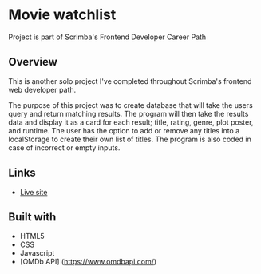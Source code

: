 # Movie watchlist

Project is part of Scrimba's Frontend Developer Career Path

## Overview

This is another solo project I've completed throughout Scrimba's frontend web developer path.

The purpose of this project was to create database that will take the users query and return matching results. The program will then take the results data and display it as a card for each result; title, rating, genre, plot poster, and runtime. The user has the option to add or remove any titles into a localStorage to create their own list of titles. The program is also coded in case of incorrect or empty inputs.

## Links

- [Live site](https://quanglyho.github.io/solo_projects/movie_watch_list/)


## Built with

- HTML5
- CSS
- Javascript
- [OMDb API] (https://www.omdbapi.com/)


